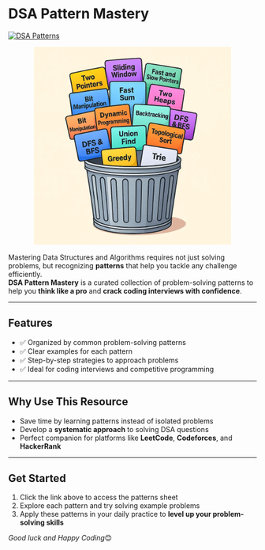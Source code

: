 # DSA Pattern Mastery

[![DSA Patterns](https://img.shields.io/badge/DSA-Patterns-blue?style=for-the-badge)](https://thita.ai/dsa-patterns-sheet)
<p align="center">
  <img src="https://github.com/dev-nzm99/DSA-Pathshala/blob/main/src/img/0_G0Afl1UVC22UfcAm.webp" alt="LeetCode Progress Screenshot" width="400">
</p>


Mastering Data Structures and Algorithms requires not just solving problems, but recognizing **patterns** that help you tackle any challenge efficiently.  
**DSA Pattern Mastery** is a curated collection of problem-solving patterns to help you **think like a pro** and **crack coding interviews with confidence**.

---

## Features
- ✅ Organized by common problem-solving patterns  
- ✅ Clear examples for each pattern  
- ✅ Step-by-step strategies to approach problems  
- ✅ Ideal for coding interviews and competitive programming  

---

## Why Use This Resource
- Save time by learning patterns instead of isolated problems  
- Develop a **systematic approach** to solving DSA questions  
- Perfect companion for platforms like **LeetCode**, **Codeforces**, and **HackerRank**  

---

## Get Started
1. Click the link above to access the patterns sheet  
2. Explore each pattern and try solving example problems  
3. Apply these patterns in your daily practice to **level up your problem-solving skills**  

*Good luck and Happy Coding*😊

